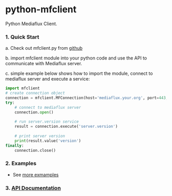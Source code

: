 # python-mfclient
Python Mediaflux Client.

### 1. Quick Start

  a. Check out mfclient.py from [github](https://github.com/UoM-ResPlat-DevOps/python-mfclient)

  b. import mfclient module into your python code and use the API to communicate with Mediaflux server.

  c. simple example below shows how to import the module, connect to mediaflux server and execute a service:
```python
import mfclient
# create connection object
connection = mfclient.MFConnection(host='mediaflux.your.org', port=443, transport='https', domain='your-domain', user='your-username', password='your-password')
try:
    # connect to mediaflux server
    connection.open()
    
    # run server.version service
    result = connection.execute('server.version')
    
    # print server version
    print(result.value('version')
finally:
    connection.close()
```

### 2. Examples

  * See [more exmamples]()

### 3. [API Documentation](http://python-mfclient.readthedocs.io/en/latest/source/mfclient.html#module-mfclient)

